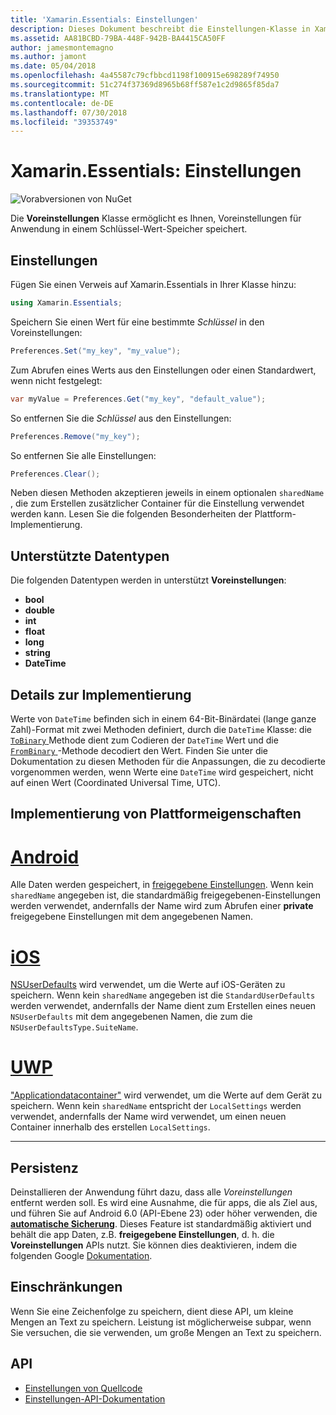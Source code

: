 ```yaml
---
title: 'Xamarin.Essentials: Einstellungen'
description: Dieses Dokument beschreibt die Einstellungen-Klasse in Xamarin.Essentials, die Anwendungsvoreinstellungen in einem Schlüssel-Wert-Speicher speichert. Er erläutert, wie die Klasse und die Arten von Daten, die gespeichert werden können.
ms.assetid: AA81BCBD-79BA-448F-942B-BA4415CA50FF
author: jamesmontemagno
ms.author: jamont
ms.date: 05/04/2018
ms.openlocfilehash: 4a45587c79cfbbcd1198f100915e698289f74950
ms.sourcegitcommit: 51c274f37369d8965b68ff587e1c2d9865f85da7
ms.translationtype: MT
ms.contentlocale: de-DE
ms.lasthandoff: 07/30/2018
ms.locfileid: "39353749"
---
```

# <a name="xamarinessentials-preferences"></a>Xamarin.Essentials: Einstellungen

![Vorabversionen von NuGet](~/media/shared/pre-release.png)

Die **Voreinstellungen** Klasse ermöglicht es Ihnen, Voreinstellungen für Anwendung in einem Schlüssel-Wert-Speicher speichert.

## <a name="using-preferences"></a>Einstellungen

Fügen Sie einen Verweis auf Xamarin.Essentials in Ihrer Klasse hinzu:

```csharp
using Xamarin.Essentials;
```

Speichern Sie einen Wert für eine bestimmte _Schlüssel_ in den Voreinstellungen:

```csharp
Preferences.Set("my_key", "my_value");
```

Zum Abrufen eines Werts aus den Einstellungen oder einen Standardwert, wenn nicht festgelegt:

```csharp
var myValue = Preferences.Get("my_key", "default_value");
```

So entfernen Sie die _Schlüssel_ aus den Einstellungen:

```csharp
Preferences.Remove("my_key");
```

So entfernen Sie alle Einstellungen:

```csharp
Preferences.Clear();
```

Neben diesen Methoden akzeptieren jeweils in einem optionalen `sharedName` , die zum Erstellen zusätzlicher Container für die Einstellung verwendet werden kann. Lesen Sie die folgenden Besonderheiten der Plattform-Implementierung.

## <a name="supported-data-types"></a>Unterstützte Datentypen

Die folgenden Datentypen werden in unterstützt **Voreinstellungen**:

- **bool**
- **double**
- **int**
- **float**
- **long**
- **string**
- **DateTime**

## <a name="implementation-details"></a>Details zur Implementierung

Werte von `DateTime` befinden sich in einem 64-Bit-Binärdatei (lange ganze Zahl)-Format mit zwei Methoden definiert, durch die `DateTime` Klasse: die [ `ToBinary` ](xref:System.DateTime.ToBinary) Methode dient zum Codieren der `DateTime` Wert und die [ `FromBinary` ](xref:System.DateTime.FromBinary(System.Int64)) -Methode decodiert den Wert. Finden Sie unter die Dokumentation zu diesen Methoden für die Anpassungen, die zu decodierte vorgenommen werden, wenn Werte eine `DateTime` wird gespeichert, nicht auf einen Wert (Coordinated Universal Time, UTC).

## <a name="platform-implementation-specifics"></a>Implementierung von Plattformeigenschaften

# <a name="androidtabandroid"></a>[Android](#tab/android)

Alle Daten werden gespeichert, in [freigegebene Einstellungen](https://developer.android.com/training/data-storage/shared-preferences.html). Wenn kein `sharedName` angegeben ist, die standardmäßig freigegebenen-Einstellungen werden verwendet, andernfalls der Name wird zum Abrufen einer **private** freigegebene Einstellungen mit dem angegebenen Namen.

# <a name="iostabios"></a>[iOS](#tab/ios)

[NSUserDefaults](https://docs.microsoft.com/en-us/xamarin/ios/app-fundamentals/user-defaults) wird verwendet, um die Werte auf iOS-Geräten zu speichern. Wenn kein `sharedName` angegeben ist die `StandardUserDefaults` werden verwendet, andernfalls der Name dient zum Erstellen eines neuen `NSUserDefaults` mit dem angegebenen Namen, die zum die `NSUserDefaultsType.SuiteName`.

# <a name="uwptabuwp"></a>[UWP](#tab/uwp)

["Applicationdatacontainer"](https://docs.microsoft.com/en-us/uwp/api/windows.storage.applicationdatacontainer) wird verwendet, um die Werte auf dem Gerät zu speichern. Wenn kein `sharedName` entspricht der `LocalSettings` werden verwendet, andernfalls der Name wird verwendet, um einen neuen Container innerhalb des erstellen `LocalSettings`.

--------------

## <a name="persistence"></a>Persistenz

Deinstallieren der Anwendung führt dazu, dass alle _Voreinstellungen_ entfernt werden soll. Es wird eine Ausnahme, die für apps, die als Ziel aus, und führen Sie auf Android 6.0 (API-Ebene 23) oder höher verwenden, die [ __automatische Sicherung__](https://developer.android.com/guide/topics/data/autobackup). Dieses Feature ist standardmäßig aktiviert und behält die app Daten, z.B. __freigegebene Einstellungen__, d. h. die **Voreinstellungen** APIs nutzt. Sie können dies deaktivieren, indem die folgenden Google [Dokumentation](https://developer.android.com/guide/topics/data/autobackup).

## <a name="limitations"></a>Einschränkungen

Wenn Sie eine Zeichenfolge zu speichern, dient diese API, um kleine Mengen an Text zu speichern.  Leistung ist möglicherweise subpar, wenn Sie versuchen, die sie verwenden, um große Mengen an Text zu speichern.

## <a name="api"></a>API

- [Einstellungen von Quellcode](https://github.com/xamarin/Essentials/tree/master/Xamarin.Essentials/Preferences)
- [Einstellungen-API-Dokumentation](xref:Xamarin.Essentials.Preferences)
